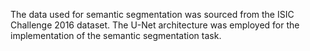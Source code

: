 The data used for semantic segmentation was sourced from the ISIC Challenge 2016 dataset. The U-Net architecture was employed for the implementation of the semantic segmentation task.
